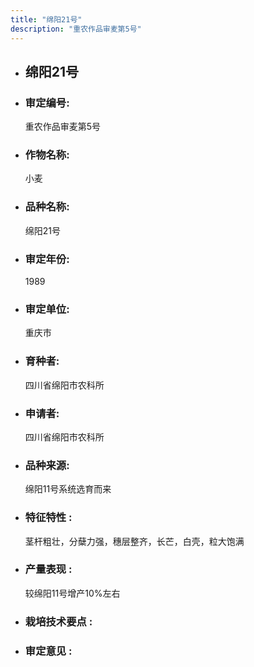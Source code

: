 ```yaml
---
title: "绵阳21号"
description: "重农作品审麦第5号"
---
```

* ## 绵阳21号
* ###  审定编号:  
   重农作品审麦第5号

*  ### 作物名称:  
   小麦

*   ###  品种名称: 
    绵阳21号

*   ### 审定年份: 
    1989

*   ### 审定单位:  
    重庆市

*   ### 育种者:  
    四川省绵阳市农科所

*   ### 申请者:  
    四川省绵阳市农科所

*   ### 品种来源:  
    绵阳11号系统选育而来

*   ### 特征特性 : 
    茎杆粗壮，分蘖力强，穗层整齐，长芒，白壳，粒大饱满

*   ### 产量表现 : 
    较绵阳11号增产10%左右

*   ### 栽培技术要点 : 
    

*   ### 审定意见 : 
    
